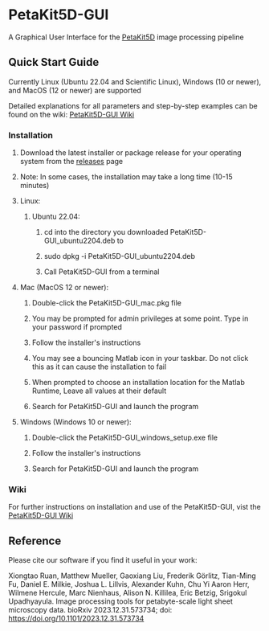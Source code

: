 # PetaKit5D-GUI
A Graphical User Interface for the [PetaKit5D](https://github.com/abcucberkeley/PetaKit5D) image processing pipeline

## Quick Start Guide
Currently Linux (Ubuntu 22.04 and Scientific Linux), Windows (10 or newer), and MacOS (12 or newer) are supported

Detailed explanations for all parameters and step-by-step examples can be found on the wiki: [PetaKit5D-GUI Wiki](https://github.com/abcucberkeley/PetaKit5D-GUI/wiki)

### Installation
   1. Download the latest installer or package release for your operating system from the [releases](https://github.com/abcucberkeley/PetaKit5D-GUI/releases) page

   2. Note: In some cases, the installation may take a long time (10-15 minutes)

   2. Linux:

      1. Ubuntu 22.04:

         1. cd into the directory you downloaded PetaKit5D-GUI_ubuntu2204.deb to

         2. sudo dpkg -i PetaKit5D-GUI_ubuntu2204.deb

         3. Call PetaKit5D-GUI from a terminal

   3. Mac (MacOS 12 or newer):

      1. Double-click the PetaKit5D-GUI_mac.pkg file

      2. You may be prompted for admin privileges at some point. Type in your password if prompted

      3. Follow the installer's instructions

      4. You may see a bouncing Matlab icon in your taskbar. Do not click this as it can cause the installation to fail

      5. When prompted to choose an installation location for the Matlab Runtime, Leave all values at their default

      6. Search for PetaKit5D-GUI and launch the program

   4. Windows (Windows 10 or newer):

      1. Double-click the PetaKit5D-GUI_windows_setup.exe file

      2. Follow the installer's instructions

      3. Search for PetaKit5D-GUI and launch the program

### Wiki

For further instructions on installation and use of the PetaKit5D-GUI, vist the [PetaKit5D-GUI Wiki](https://github.com/abcucberkeley/PetaKit5D-GUI/wiki)

## Reference

Please cite our software if you find it useful in your work:

Xiongtao Ruan, Matthew Mueller, Gaoxiang Liu, Frederik Görlitz, Tian-Ming Fu, Daniel E. Milkie, Joshua L. Lillvis, Alexander Kuhn, Chu Yi Aaron Herr, Wilmene Hercule, Marc Nienhaus, Alison N. Killilea, Eric Betzig, Srigokul Upadhyayula. Image processing tools for petabyte-scale light sheet microscopy data. bioRxiv 2023.12.31.573734; doi: https://doi.org/10.1101/2023.12.31.573734
